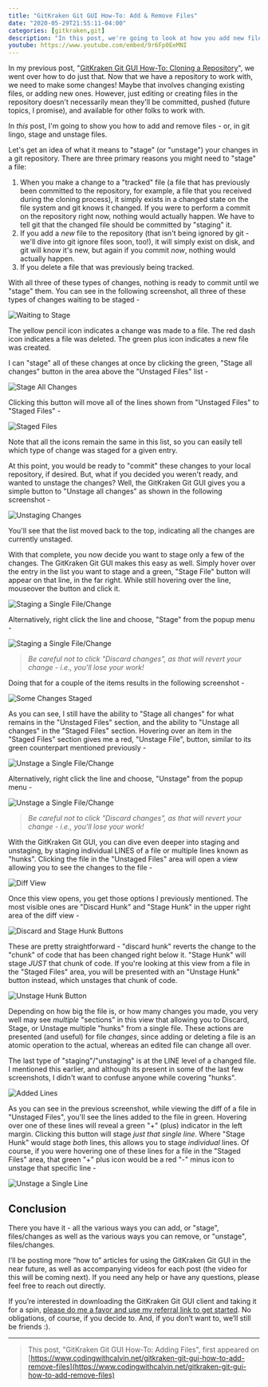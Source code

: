 ```yaml
---
title: "GitKraken Git GUI How-To: Add & Remove Files"
date: "2020-05-29T21:55:11-04:00"
categories: [gitkraken,git]
description: "In this post, we're going to look at how you add new files - and remove them - to be committed in the GitKraken Git GUI."
youtube: https://www.youtube.com/embed/9r6Fp0EeMNI
---
```


In my previous post, "[GitKraken Git GUI How-To: Cloning a Repository](https://www.codingwithcalvin.net/gitkraken-git-gui-how-to-cloning-a-repository/)", we went over how to do just that. Now that we have a repository to work with, we need to make some changes! Maybe that involves changing existing files, or adding new ones. However, just editing or creating files in the repository doesn't necessarily mean they'll be committed, pushed (future topics, I promise), and available for other folks to work with.

In *this* post, I'm going to show you how to add and remove files - or, in git lingo, stage and unstage files.  

Let's get an idea of what it means to "stage" (or "unstage") your changes in a git repository.  There are three primary reasons you might need to "stage" a file:

1. When you make a change to a "tracked" file (a file that has previously been committed to the repository, for example, a file that you received during the cloning process), it simply exists in a changed state on the file system and git knows it changed. If you were to perform a commit on the repository right now, nothing would actually happen.  We have to tell git that the changed file should be committed by "staging" it.
2. If you add a *new* file to the repository (that isn't being ignored by git - we'll dive into git ignore files soon, too!), it will simply exist on disk, and git will know it's new, but again if you commit *now*, nothing would actually happen.
3. If you delete a file that was previously being tracked.

With all three of these types of changes, nothing is ready to commit until we "stage" them.  You can see in the following screenshot, all three of these types of changes waiting to be staged -

![Waiting to Stage](./changes-to-stage.png)

The yellow pencil icon indicates a change was made to a file.
The red dash icon indicates a file was deleted.
The green plus icon indicates a new file was created.

I can "stage" all of these changes at once by clicking the green, "Stage all changes" button in the area above the "Unstaged Files" list -

![Stage All Changes](./stage-all-changes.png)

Clicking this button will move all of the lines shown from "Unstaged Files" to "Staged Files" -

![Staged Files](./staged-files.png)

Note that all the icons remain the same in this list, so you can easily tell which type of change was staged for a given entry.

At this point, you would be ready to "commit" these changes to your local repository, if desired. But, what if you decided you weren't ready, and wanted to unstage the changes? Well, the GitKraken Git GUI gives you a simple button to "Unstage all changes" as shown in the following screenshot - 

![Unstaging Changes](./unstaged-files.png)

You'll see that the list moved back to the top, indicating all the changes are currently unstaged.

With that complete, you now decide you want to stage only a few of the changes.  The GitKraken Git GUI makes this easy as well.  Simply hover over the entry in the list you want to stage and a green, "Stage File" button will appear on that line, in the far right.  While still hovering over the line, mouseover the button and click it.

![Staging a Single File/Change](./stage-single-file.png)

Alternatively, right click the line and choose, "Stage" from the popup menu - 

![Staging a Single File/Change](./stage-right-click.png)

>*Be careful not to click "Discard changes", as that will revert your change - i.e., you'll lose your work!*

Doing that for a couple of the items results in the following screenshot -

![Some Changes Staged](./some-staged.png)

As you can see, I still have the ability to "Stage all changes" for what remains in the "Unstaged Files" section, and the ability to "Unstage all changes" in the "Staged Files" section.  Hovering over an item in the "Staged Files" section gives me a red, "Unstage File", button, similar to its green counterpart mentioned previously -

![Unstage a Single File/Change](./unstage-single-file.png)

Alternatively, right click the line and choose, "Unstage" from the popup menu -

![Unstage a Single File/Change](./unstage-right-click.png)
>*Be careful not to click "Discard changes", as that will revert your change - i.e., you'll lose your work!*

With the GitKraken Git GUI, you can dive even deeper into staging and unstaging, by staging individual LINES of a file or multiple lines known as "hunks".  Clicking the file in the "Unstaged Files" area will open a view allowing you to see the changes to the file -

![Diff View](./diff-view.png)

Once this view opens, you get those options I previously mentioned.  The most visible ones are "Discard Hunk" and "Stage Hunk" in the upper right area of the diff view -

![Discard and Stage Hunk Buttons](./discard-stage-hunk.png)

These are pretty straightforward - "discard hunk" reverts the change to the "chunk" of code that has been changed right below it.  "Stage Hunk" will stage *JUST* that chunk of code.  If you're looking at this view from a file in the "Staged Files" area, you will be presented with an "Unstage Hunk" button instead, which unstages that chunk of code.

![Unstage Hunk Button](./unstage-hunk.png)

Depending on how big the file is, or how many changes you made, you very well may see *multiple* "sections" in this view that allowing you to Discard, Stage, or Unstage multiple "hunks" from a single file. These actions are presented (and useful) for file *changes*, since adding or deleting a file is an atomic operation to the actual, whereas an edited file can change all over.

The last type of "staging"/"unstaging" is at the LINE level of a changed file. I mentioned this earlier, and although its present in some of the last few screenshots, I didn't want to confuse anyone while covering "hunks".

![Added Lines](./added-lines.png)

As you can see in the previous screenshot, while viewing the diff of a file in "Unstaged Files", you'll see the lines added to the file in green.  Hovering over one of these lines will reveal a green "+" (plus) indicator in the left margin. Clicking this button will stage *just that single line*.  Where "Stage Hunk" would stage *both* lines, this allows you to stage *individual* lines.  Of course, if you were hovering one of these lines for a file in the "Staged Files" area, that green "+" plus icon would be a red "-" minus icon to unstage that specific line -

![Unstage a Single Line](./unstage-single-line.png)

## Conclusion

There you have it - all the various ways you can add, or "stage", files/changes as well as the various ways you can remove, or "unstage", files/changes.  

I’ll be posting more “how to” articles for using the GitKraken Git GUI in the near future, as well as accompanying videos for each post (the video for this will be coming next). If you need any help or have any questions, please feel free to reach out directly.

If you’re interested in downloading the GitKraken Git GUI client and taking it for a spin, [please do me a favor and use my referral link to get started](https://www.gitkraken.com/invite/6zb3y67R). No obligations, of course, if you decide to. And, if you don’t want to, we’ll still be friends :).

---

>This post, "GitKraken Git GUI How-To: Adding Files", first appeared on [https://www.codingwithcalvin.net/gitkraken-git-gui-how-to-add-remove-files](https://www.codingwithcalvin.net/gitkraken-git-gui-how-to-add-remove-files)
